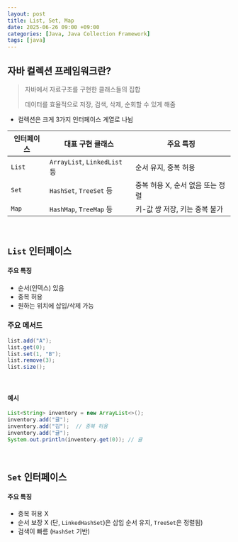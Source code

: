 ```yaml
---
layout: post
title: List, Set, Map
date: 2025-06-26 09:00 +09:00
categories: [Java, Java Collection Framework]
tags: [java]
---
```


## 자바 컬렉션 프레임워크란?

> 자바에서 자료구조를 구현한 클래스들의 집합
>
> 데이터를 효율적으로 저장, 검색, 삭제, 순회할 수 있게 해줌

- 컬렉션은 크게 3가지 인터페이스 계열로 나뉨

| 인터페이스 | 대표 구현 클래스 | 주요 특징 |
|-|-|-|
| `List` | `ArrayList`, `LinkedList` 등 | 순서 유지, 중복 허용 |
| `Set` | `HashSet`, `TreeSet` 등 | 중복 허용 X, 순서 없음 또는 정렬 |
| `Map` | `HashMap`, `TreeMap` 등 | 키-값 쌍 저장, 키는 중복 불가 |

<br>

## `List` 인터페이스

#### 주요 특징

- 순서(인덱스) 있음
- 중복 허용
- 원하는 위치에 삽입/삭제 가능

### 주요 메서드

```java
list.add("A");
list.get(0);
list.set(1, "B");
list.remove(3);
list.size();
```

<br>

#### 예시 

```java
List<String> inventory = new ArrayList<>();
inventory.add("귤");
inventory.add("김");  // 중복 허용
inventory.add("귤");
System.out.println(inventory.get(0)); // 귤
```

<br>

## `Set` 인터페이스

#### 주요 특징 

- 중복 허용 X
- 순서 보장 X (단, `LinkedHashSet`)은 삽입 순서 유지, `TreeSet`은 정렬됨)
- 검색이 빠름 (`HashSet` 기반)

#### 